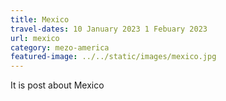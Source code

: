 ```yaml
---
title: Mexico
travel-dates: 10 January 2023 1 Febuary 2023
url: mexico
category: mezo-america
featured-image: ../../static/images/mexico.jpg
---
```

It is post about Mexico
